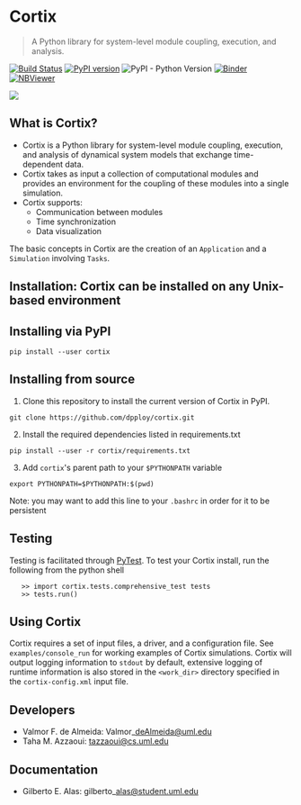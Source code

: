 # Cortix
> A Python library for system-level module coupling, execution, and analysis.

[![Build Status](https://travis-ci.org/dpploy/cortix.svg?branch=master)](https://travis-ci.org/dpploy/cortix)
[![PyPI version](https://badge.fury.io/py/cortix.svg)](https://badge.fury.io/py/cortix)
![PyPI - Python Version](https://img.shields.io/pypi/pyversions/Django.svg)
[![Binder](https://mybinder.org/badge.svg)](https://mybinder.org/v2/gh/dpploy/cortix-nb/master)
[![NBViewer](https://github.com/jupyter/design/blob/master/logos/Badges/nbviewer_badge.svg)](http://nbviewer.jupyter.org/github/dpploy/cortix-nb/)

![](cortix/docs/cortix-cover.png)

## What is Cortix?

* Cortix is a Python library for system-level module coupling, execution, and
  analysis of dynamical system models that exchange time-dependent data.
* Cortix takes as input a collection of computational modules and provides an 
  environment for the coupling of these modules into a single simulation.
* Cortix supports:
    - Communication between modules
    - Time synchronization
    - Data visualization

The basic concepts in Cortix are the creation of an `Application` and a `Simulation` involving `Tasks`.

## Installation: Cortix can be installed on any Unix-based environment

## Installing via PyPI
```
pip install --user cortix
```

## Installing from source
1. Clone this repository to install the current version of Cortix in PyPI. 
```
git clone https://github.com/dpploy/cortix.git
```
2. Install the required dependencies listed in requirements.txt
```
pip install --user -r cortix/requirements.txt
```
3. Add ```cortix```'s parent path to your ```$PYTHONPATH``` variable
```
export PYTHONPATH=$PYTHONPATH:$(pwd)
```
Note: you may want to add this line to your ```.bashrc``` in order for it to be persistent

## Testing

Testing is facilitated through <a href="http://pytest.org">PyTest</a>. To test your Cortix install, run the following from the python shell
```
   >> import cortix.tests.comprehensive_test tests
   >> tests.run()
```

## Using Cortix

Cortix requires a set of input files, a driver, and a configuration file. See `examples/console_run` for working examples of Cortix simulations. Cortix will output logging information to `stdout` by default, extensive logging of runtime information is also stored in the `<work_dir>` directory specified in the `cortix-config.xml` input file.

## Developers 

- Valmor F. de Almeida: Valmor\_deAlmeida@uml.edu
- Taha M. Azzaoui: tazzaoui@cs.uml.edu

## Documentation

- Gilberto E. Alas: gilberto\_alas@student.uml.edu
